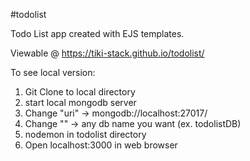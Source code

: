 #todolist

Todo List app created with EJS templates.

Viewable @ https://tiki-stack.github.io/todolist/

To see local version:
1. Git Clone to local directory
2. start local mongodb server
3. Change "uri" -> mongodb://localhost:27017/
4. Change "<db>" -> any db name you want (ex. todolistDB)
5. nodemon in todolist directory
6. Open localhost:3000 in web browser
  
